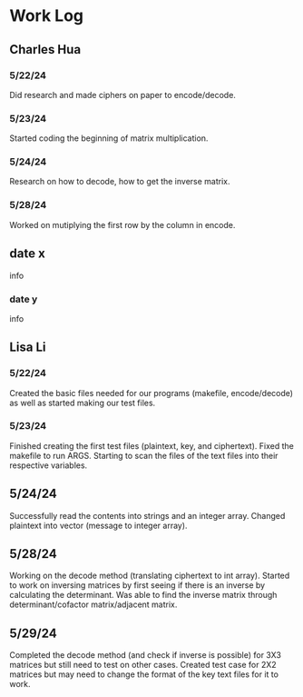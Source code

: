 # Work Log

## Charles Hua

### 5/22/24

Did research and made ciphers on paper to encode/decode.

### 5/23/24

Started coding the beginning of matrix multiplication.

### 5/24/24

Research on how to decode, how to get the inverse matrix.

### 5/28/24

Worked on mutiplying the first row by the column in encode.

## date x

info

### date y

info


## Lisa Li

### 5/22/24

Created the basic files needed for our programs (makefile, encode/decode) as well as started making our test files.

### 5/23/24

Finished creating the first test files (plaintext, key, and ciphertext). Fixed the makefile to run ARGS. Starting to scan the files of the text files into their respective variables.

## 5/24/24

Successfully read the contents into strings and an integer array. Changed plaintext into vector (message to integer array).

## 5/28/24

Working on the decode method (translating ciphertext to int array). Started to work on inversing matrices by first seeing if there is an inverse by calculating the determinant. Was able to find the inverse matrix through determinant/cofactor matrix/adjacent matrix.

## 5/29/24

Completed the decode method (and check if inverse is possible) for 3X3 matrices but still need to test on other cases. Created test case for 2X2 matrices but may need to change the format of the key text files for it to work.
